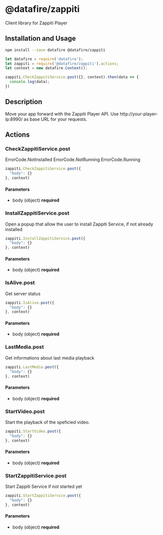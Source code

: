 # @datafire/zappiti

Client library for Zappiti Player

## Installation and Usage
```bash
npm install --save datafire @datafire/zappiti
```

```js
let datafire = require('datafire');
let zappiti = require('@datafire/zappiti').actions;
let context = new datafire.Context();

zappiti.CheckZappitiService.post({}, context).then(data => {
  console.log(data);
})
```

## Description
Move your app forward with the Zappiti Player API. Use http://your-player-ip:8990/ as base URL for your requests.

## Actions
### CheckZappitiService.post
ErrorCode.NotInstalled
ErrorCode.NotRunning
ErrorCode.Running



```js
zappiti.CheckZappitiService.post({
  "body": {}
}, context)
```

#### Parameters
* body (object) **required**

### InstallZappitiService.post
Open a popup that allow the user to install Zappiti Service, if not already installed


```js
zappiti.InstallZappitiService.post({
  "body": {}
}, context)
```

#### Parameters
* body (object) **required**

### IsAlive.post
Get server status


```js
zappiti.IsAlive.post({
  "body": {}
}, context)
```

#### Parameters
* body (object) **required**

### LastMedia.post
Get informations about last media playback


```js
zappiti.LastMedia.post({
  "body": {}
}, context)
```

#### Parameters
* body (object) **required**

### StartVideo.post
Start the playback of the speficied video.



```js
zappiti.StartVideo.post({
  "body": {}
}, context)
```

#### Parameters
* body (object) **required**

### StartZappitiService.post
Start Zappiti Service if not started yet


```js
zappiti.StartZappitiService.post({
  "body": {}
}, context)
```

#### Parameters
* body (object) **required**

